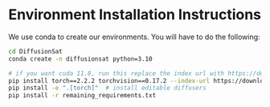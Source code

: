 # Environment Installation Instructions

We use conda to create our environments. You will have to do the following:
```bash
cd DiffusionSat 
conda create -n diffusionsat python=3.10

# if you want cuda 11.8, run this replace the index url with https://download.pytorch.org/whl/cu118
pip install torch==2.2.2 torchvision==0.17.2 --index-url https://download.pytorch.org/whl/cu121
pip install -e ".[torch]"  # install editable diffusers
pip install -r remaining_requirements.txt
```